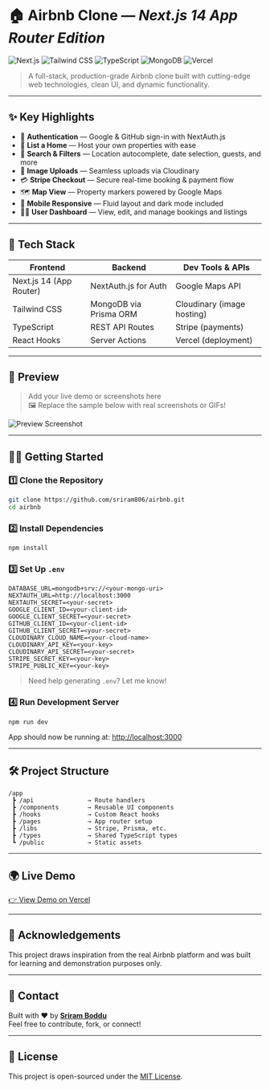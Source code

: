 
# 🏠 Airbnb Clone — *Next.js 14 App Router Edition*

![Next.js](https://img.shields.io/badge/Next.js-14-black?logo=next.js)
![Tailwind CSS](https://img.shields.io/badge/TailwindCSS-3.0-blue?logo=tailwindcss)
![TypeScript](https://img.shields.io/badge/TypeScript-blue?logo=typescript)
![MongoDB](https://img.shields.io/badge/Database-MongoDB-green?logo=mongodb)
![Vercel](https://img.shields.io/badge/Deploy-Vercel-black?logo=vercel)

> A full-stack, production-grade Airbnb clone built with cutting-edge web technologies, clean UI, and dynamic functionality.

---

## ✨ Key Highlights

- 🔐 **Authentication** — Google & GitHub sign-in with NextAuth.js
- 🏡 **List a Home** — Host your own properties with ease
- 🌆 **Search & Filters** — Location autocomplete, date selection, guests, and more
- 📸 **Image Uploads** — Seamless uploads via Cloudinary
- 💳 **Stripe Checkout** — Secure real-time booking & payment flow
- 🗺️ **Map View** — Property markers powered by Google Maps
- 📱 **Mobile Responsive** — Fluid layout and dark mode included
- 🧑‍💼 **User Dashboard** — View, edit, and manage bookings and listings

---

## 🚀 Tech Stack

| Frontend        | Backend         | Dev Tools & APIs            |
|-----------------|-----------------|-----------------------------|
| Next.js 14 (App Router) | NextAuth.js for Auth | Google Maps API |
| Tailwind CSS    | MongoDB via Prisma ORM | Cloudinary (image hosting) |
| TypeScript      | REST API Routes | Stripe (payments)           |
| React Hooks     | Server Actions  | Vercel (deployment)         |

---

## 📸 Preview

> Add your live demo or screenshots here  
> 🖼️ Replace the sample below with real screenshots or GIFs!

![Preview Screenshot](https://your-cdn-link.com/preview.png)

---

## 🧑‍💻 Getting Started

### 1️⃣ Clone the Repository

```bash
git clone https://github.com/sriram806/airbnb.git
cd airbnb
```

### 2️⃣ Install Dependencies

```bash
npm install
```

### 3️⃣ Set Up `.env`

```env
DATABASE_URL=mongodb+srv://<your-mongo-uri>
NEXTAUTH_URL=http://localhost:3000
NEXTAUTH_SECRET=<your-secret>
GOOGLE_CLIENT_ID=<your-client-id>
GOOGLE_CLIENT_SECRET=<your-secret>
GITHUB_CLIENT_ID=<your-client-id>
GITHUB_CLIENT_SECRET=<your-secret>
CLOUDINARY_CLOUD_NAME=<your-cloud-name>
CLOUDINARY_API_KEY=<your-key>
CLOUDINARY_API_SECRET=<your-secret>
STRIPE_SECRET_KEY=<your-key>
STRIPE_PUBLIC_KEY=<your-key>
```

> Need help generating `.env`? Let me know!

### 4️⃣ Run Development Server

```bash
npm run dev
```

App should now be running at: [http://localhost:3000](http://localhost:3000)

---

## 🛠️ Project Structure

```
/app
 ┣ /api               → Route handlers
 ┣ /components        → Reusable UI components
 ┣ /hooks             → Custom React hooks
 ┣ /pages             → App router setup
 ┣ /libs              → Stripe, Prisma, etc.
 ┣ /types             → Shared TypeScript types
 ┗ /public            → Static assets
```

---

## 🌍 Live Demo

[👉 View Demo on Vercel](https://your-vercel-app-url.vercel.app)

---

## 🙌 Acknowledgements

This project draws inspiration from the real Airbnb platform and was built for learning and demonstration purposes only.

---

## 📩 Contact

Built with ❤️ by [**Sriram Boddu**](https://github.com/sriram806)  
Feel free to contribute, fork, or connect!

---

## 📄 License

This project is open-sourced under the [MIT License](LICENSE).

